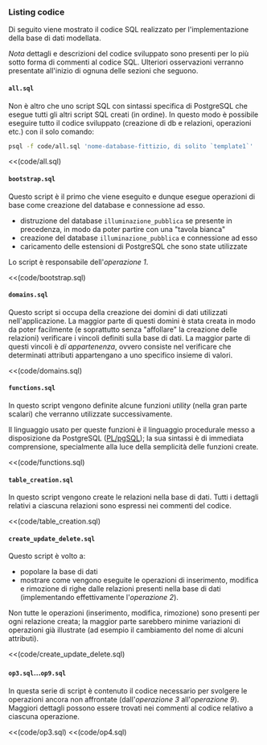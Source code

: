 ### Listing codice

Di seguito viene mostrato il codice SQL realizzato per l'implementazione della
base di dati modellata.

*Nota* dettagli e descrizioni del codice sviluppato sono presenti per lo più
sotto forma di commenti al codice SQL. Ulteriori osservazioni verranno
presentate all'inizio di ognuna delle sezioni che seguono.

#### `all.sql`

Non è altro che uno script SQL con sintassi specifica di PostgreSQL che esegue
tutti gli altri script SQL creati (in ordine). In questo modo è possibile
eseguire tutto il codice sviluppato (creazione di db e relazioni, operazioni
etc.) con il solo comando:

``` bash
psql -f code/all.sql 'nome-database-fittizio, di solito `template1`'
```

<<(code/all.sql)

#### `bootstrap.sql`

Questo script è il primo che viene eseguito e dunque esegue operazioni di base
come creazione del database e connessione ad esso.

- distruzione del database `illuminazione_pubblica` se presente in precedenza,
    in modo da poter partire con una "tavola bianca"
- creazione del database `illuminazione_pubblica` e connessione ad esso
- caricamento delle estensioni di PostgreSQL che sono state utilizzate

Lo script è responsabile dell'*operazione 1*.

<<(code/bootstrap.sql)

#### `domains.sql`

Questo script si occupa della creazione dei domini di dati utilizzati
nell'applicazione. La maggior parte di questi domini è stata creata in modo da
poter facilmente (e soprattutto senza "affollare" la creazione delle relazioni)
verificare i vincoli definiti sulla base di dati. La maggior parte di questi
vincoli è *di appartenenza*, ovvero consiste nel verificare che determinati
attributi appartengano a uno specifico insieme di valori.

<<(code/domains.sql)

#### `functions.sql`

In questo script vengono definite alcune funzioni *utility* (nella gran parte
scalari) che verranno utilizzate successivamente.

Il linguaggio usato per queste funzioni è il linguaggio procedurale messo a
disposizione da PostgreSQL
([PL/pgSQL](http://www.postgresql.org/docs/9.3/static/plpgsql.html)); la sua
sintassi è di immediata comprensione, specialmente alla luce della semplicità
delle funzioni create.

<<(code/functions.sql)

#### `table_creation.sql`

In questo script vengono create le relazioni nella base di dati. Tutti i
dettagli relativi a ciascuna relazioni sono espressi nei commenti del codice.

<<(code/table_creation.sql)

#### `create_update_delete.sql`

Questo script è volto a:

- popolare la base di dati
- mostrare come vengono eseguite le operazioni di inserimento, modifica e
    rimozione di righe dalle relazioni presenti nella base di dati
    (implementando effettivamente l'*operazione 2*).

Non tutte le operazioni (inserimento, modifica, rimozione) sono presenti per
ogni relazione creata; la maggior parte sarebbero minime variazioni di
operazioni già illustrate (ad esempio il cambiamento del nome di alcuni
attributi).

<<(code/create_update_delete.sql)

#### `op3.sql`...`op9.sql`

In questa serie di script è contenuto il codice necessario per svolgere le
operazioni ancora non affrontate (dall'*operazione 3* all'*operazione 9*).
Maggiori dettagli possono essere trovati nei commenti al codice relativo a
ciascuna operazione.

<<(code/op3.sql)
<<(code/op4.sql)
